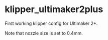 # klipper_ultimaker2plus

First working klipper config for Ultimaker 2+.

Note that nozzle size is set to 0.4mm.



